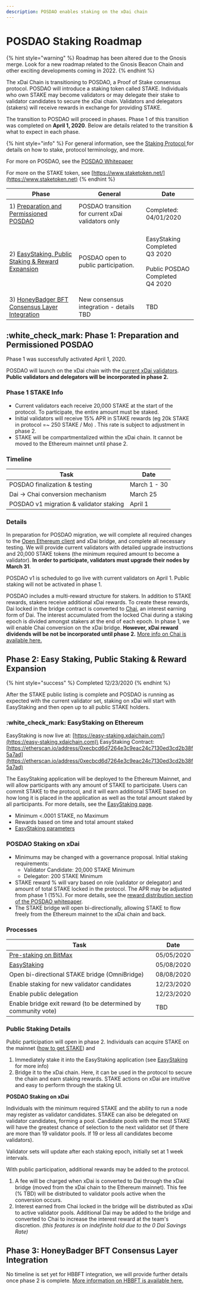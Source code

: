 ```yaml
---
description: POSDAO enables staking on the xDai chain
---
```


# POSDAO Staking Roadmap

{% hint style="warning" %}
Roadmap has been altered due to the Gnosis merge. Look for a new roadmap related to the Gnosis Beacon Chain and other exciting developments coming in 2022.
{% endhint %}

The xDai Chain is transitioning to POSDAO, a Proof of Stake consensus protocol. POSDAO will introduce a staking token called STAKE. Individuals who own STAKE may become validators or may delegate their stake to validator candidates to secure the xDai chain. Validators and delegators (stakers) will receive rewards in exchange for providing STAKE.

The transition to POSDAO will proceed in phases. Phase 1 of this transition was completed on **April 1, 2020**. Below are details related to the transition & what to expect in each phase.

{% hint style="info" %}
For general information, see the [Staking Protocol ](../staking-protocol/)for details on how to stake, protocol terminology, and more.&#x20;

For more on POSDAO, see the [POSDAO Whitepaper](../../for-validators/posdao-whitepaper.md)

For more on the STAKE token, see [https://www.staketoken.net/](https://www.staketoken.net)
{% endhint %}

| Phase                                                                                                    | General                                            | Date                                                                                 |
| -------------------------------------------------------------------------------------------------------- | -------------------------------------------------- | ------------------------------------------------------------------------------------ |
| 1) [Preparation and Permissioned POSDAO](./#phase-1-preparation-and-permissioned-posdao)                 | POSDAO transition for current xDai validators only | <p>Completed:<br>04/01/2020</p>                                                      |
| 2) [EasyStaking, Public Staking & Reward Expansion](./#phase-2-public-staking-and-reward-expansion)      | POSDAO open to public participation.               | <p>EasyStaking Completed <br>Q3 2020 <br><br>Public POSDAO Completed <br>Q4 2020</p> |
| 3) [HoneyBadger BFT Consensus Layer Integration](./#phase-3-honeybadger-bft-consensus-layer-integration) | New consensus integration - details TBD            | TBD                                                                                  |

## :white\_check\_mark: Phase 1: Preparation and Permissioned POSDAO

Phase 1 was successfully activated April 1, 2020.

POSDAO will launch on the xDai chain with the [current xDai validators](https://validators.poa.network). **Public validators and delegators will be incorporated in phase 2.**

### Phase 1 STAKE Info

* Current validators each receive 20,000 STAKE at the start of the protocol. To participate, the entire amount must be staked.
* Initial validators will receive 15% APR in STAKE rewards (eg 20k STAKE in protocol =\~ 250 STAKE / Mo) . This rate is subject to adjustment in phase 2.
* STAKE will be compartmentalized within the xDai chain. It cannot be moved to the Ethereum mainnet until phase 2.

### Timeline

| Task                                    | Date         |
| --------------------------------------- | ------------ |
| POSDAO finalization & testing           | March 1 - 30 |
| Dai -> Chai conversion mechanism        | March 25     |
| POSDAO v1 migration & validator staking | April 1      |

### Details

In preparation for POSDAO migration, we will complete all required changes to the [Open Ethereum client](https://github.com/poanetwork/open-ethereum) and xDai bridge, and complete all necessary testing. We will provide current validators with detailed upgrade instructions and 20,000 STAKE tokens (the minimum required amount to become a validator). **In order to participate, validators must upgrade their nodes by March 31**.&#x20;

POSDAO v1 is scheduled to go live with current validators on April 1. Public staking will not be activated in phase 1.

POSDAO includes a multi-reward structure for stakers. In addition to STAKE rewards, stakers receive additional xDai rewards.  To create these rewards, Dai locked in the bridge contract is converted to [Chai](https://chai.money/about.html), an interest earning form of Dai. The interest accumulated from the locked Chai during a staking epoch is divided amongst stakers at the end of each epoch. In phase 1, we will enable Chai conversion on the xDai bridge. **However, xDai reward dividends will be not be incorporated until phase 2.** [More info on Chai is available here.](../stake-token/stake-reward-mechanics/xdai-rewards/chai-faqs.md)

## Phase 2: Easy Staking, Public Staking & Reward Expansion

{% hint style="success" %}
Completed 12/23/2020
{% endhint %}

After the STAKE public listing is complete and POSDAO is running as expected with the current validator set, staking on xDai will start with EasyStaking and then open up to all public STAKE holders.&#x20;

### :white\_check\_mark: EasyStaking on Ethereum

EasyStaking is now live at: [https://easy-staking.xdaichain.com/](https://easy-staking.xdaichain.com)\
EasyStaking Contract: [https://etherscan.io/address/0xecbcd6d7264e3c9eac24c7130ed3cd2b38f5a7ad](https://etherscan.io/address/0xecbcd6d7264e3c9eac24c7130ed3cd2b38f5a7ad)

The EasyStaking application will be deployed to the Ethereum Mainnet, and will allow participants with any amount of STAKE to participate. Users can commit STAKE to the protocol, and it will earn additional STAKE based on how long it is placed in the application as well as the total amount staked by all participants.  For more details, see the [EasyStaking page](../easy-staking/).

* Minimum <.0001 STAKE, no Maximum
* Rewards based on time and total amount staked
* [EasyStaking parameters](../easy-staking/easy-staking-parameters.md)

### POSDAO Staking on xDai

* Minimums may be changed with a governance proposal. Initial staking requirements:
  * Validator Candidate: 20,000 STAKE Minimum
  * Delegator: 200 STAKE Minimum&#x20;
* STAKE reward % will vary based on role (validator or delegator) and amount of total STAKE locked in the protocol. The APR may be adjusted from phase 1 (15%). For more details, see the [reward distribution section of the POSDAO whitepaper](https://forum.poa.network/t/posdao-white-paper/2208).
* The STAKE bridge will open bi-directionally, allowing STAKE to flow freely from the Ethereum mainnet to the xDai chain and back.&#x20;

### Processes

| Task                                                                | Date       |
| ------------------------------------------------------------------- | ---------- |
| [Pre-staking on BitMax](https://btmx.com/#/staking/details/STAKE-S) | 05/05/2020 |
| [EasyStaking](../easy-staking/)                                     | 05/08/2020 |
| Open bi-directional STAKE bridge (OmniBridge)                       | 08/08/2020 |
| Enable staking for new validator candidates                         | 12/23/2020 |
| Enable public delegation                                            | 12/23/2020 |
| Enable bridge exit reward (to be determined by community vote)      | TBD        |

### Public Staking Details

Public participation will open in phase 2. Individuals can acquire STAKE on the mainnet ([how to get STAKE](../stake-token/get-stake/)) and&#x20;

1. Immediately stake it into the EasyStaking application (see [EasyStaking](../easy-staking/) for more info)
2. &#x20;Bridge it to the xDai chain. Here, it can be used in the protocol to secure the chain and earn staking rewards. STAKE actions on xDai are intuitive and easy to perform through the staking UI.

**POSDAO Staking on xDai**&#x20;

Individuals with the minimum required STAKE and the ability to run a node may register as validator candidates. STAKE can also be delegated on validator candidates, forming a pool. Candidate pools with the most STAKE will have the greatest chance of selection to the next validator set (if there are more than 19 validator pools. If 19 or less all candidates become validators).&#x20;

Validator sets will update after each staking epoch, initially set at 1 week intervals.

With public participation, additional rewards may be added to the protocol.

1. A fee will be charged when xDai is converted to Dai through the xDai bridge (moved from the xDai chain to the Ethereum mainnet). This fee (% TBD) will be distributed to validator pools active when the conversion occurs.
2. Interest earned from Chai locked in the bridge will be distributed as xDai to active validator pools. Additional Dai may be added to the bridge and converted to Chai to increase the interest reward at the team's discretion. _(this features is on indefinite hold due to the 0 Dai Savings Rate)_

## Phase 3: HoneyBadger BFT Consensus Layer Integration

No timeline is set yet for HBBFT integration, we will provide further details once phase 2 is complete. [ More information on HBBFT is available here.](../../for-validators/consensus/honeybadger-bft-consensus/)
